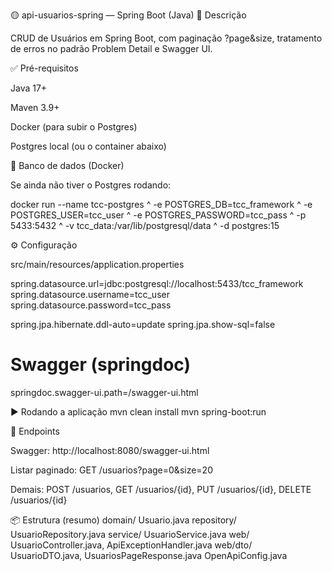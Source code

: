 🟡 api-usuarios-spring — Spring Boot (Java)
📌 Descrição

CRUD de Usuários em Spring Boot, com paginação ?page&size, tratamento de erros no padrão Problem Detail e Swagger UI.

✅ Pré-requisitos

Java 17+

Maven 3.9+

Docker (para subir o Postgres)

Postgres local (ou o container abaixo)

🐘 Banco de dados (Docker)

Se ainda não tiver o Postgres rodando:

docker run --name tcc-postgres ^
-e POSTGRES_DB=tcc_framework ^
-e POSTGRES_USER=tcc_user ^
-e POSTGRES_PASSWORD=tcc_pass ^
-p 5433:5432 ^
-v tcc_data:/var/lib/postgresql/data ^
-d postgres:15

⚙️ Configuração

src/main/resources/application.properties

spring.datasource.url=jdbc:postgresql://localhost:5433/tcc_framework
spring.datasource.username=tcc_user
spring.datasource.password=tcc_pass

spring.jpa.hibernate.ddl-auto=update
spring.jpa.show-sql=false

# Swagger (springdoc)
springdoc.swagger-ui.path=/swagger-ui.html

▶️ Rodando a aplicação
mvn clean install
mvn spring-boot:run

🔗 Endpoints

Swagger: http://localhost:8080/swagger-ui.html

Listar paginado: GET /usuarios?page=0&size=20

Demais: POST /usuarios, GET /usuarios/{id}, PUT /usuarios/{id}, DELETE /usuarios/{id}

📦 Estrutura (resumo)
domain/ Usuario.java
repository/ UsuarioRepository.java
service/ UsuarioService.java
web/ UsuarioController.java, ApiExceptionHandler.java
web/dto/ UsuarioDTO.java, UsuariosPageResponse.java
OpenApiConfig.java
